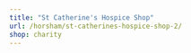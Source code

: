 ```yaml
---
title: "St Catherine's Hospice Shop"
url: /horsham/st-catherines-hospice-shop-2/
shop: charity
---
```

